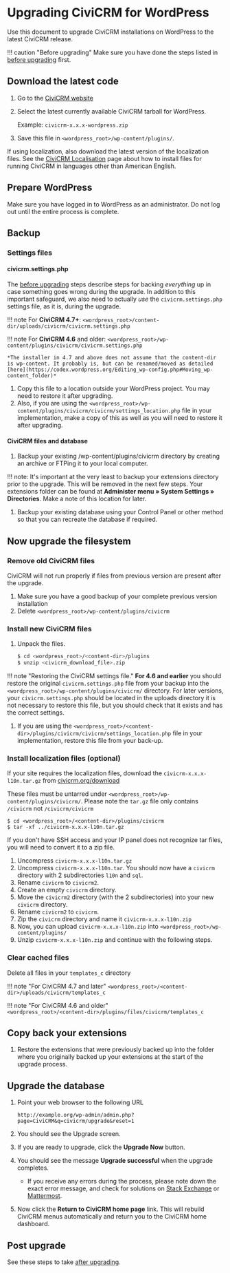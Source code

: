 # Upgrading CiviCRM for WordPress

Use this document to upgrade CiviCRM installations on WordPress to the latest CiviCRM release.

!!! caution "Before upgrading"
    Make sure you have done the steps listed in [before upgrading](index.md#before-upgrading) first.

## Download the latest code

1. Go to the [CiviCRM website](https://civicrm.org/download)
1. Select the latest currently available CiviCRM tarball for WordPress.

    Example: `civicrm-x.x.x-wordpress.zip`
   
1. Save this file in `<wordpress_root>/wp-content/plugins/`.

If using localization, also download the latest version of the localization files. See the [CiviCRM Localisation](https://wiki.civicrm.org/confluence/display/CRMDOC/i18n+Administrator%27s+Guide%3A+Using+CiviCRM+in+your+own+language) page about how to install files for running CiviCRM in languages other than American English.


## Prepare WordPress

Make sure you have logged in to WordPress as an administrator. Do not log out until the entire process is complete.

## Backup
### Settings files
#### civicrm.settings.php

The [before upgrading](index.md#before-upgrading) steps describe steps for backing _everything_ up in case something goes wrong during the upgrade. In addition to this important safeguard, we also need to actually _use_ the `civicrm.settings.php` settings file, as it is, during the upgrade.

!!! note For **CiviCRM 4.7+**:
    `<wordpress_root>/content-dir/uploads/civicrm/civicrm.settings.php`

!!! note For **CiviCRM 4.6** and older:	
    `<wordpress_root>/wp-content/plugins/civicrm/civicrm.settings.php`	

    *The installer in 4.7 and above does not assume that the content-dir is wp-content. It probably is, but can be renamed/moved as detailed [here](https://codex.wordpress.org/Editing_wp-config.php#Moving_wp-content_folder)*
   
1. Copy this file to a location outside your WordPress project. You may need to restore it after upgrading.
1. Also, if you are using the `<wordpress_root>/wp-content/plugins/civicrm/civicrm/settings_location.php` file in your implementation, make a copy of this as well as you will need to restore it after upgrading.

#### CiviCRM files and database
1. Backup your existing <wordpress>/wp-content/plugins/civicrm directory by creating an archive or FTPing it to your local computer.

!!! note: It's important at the very least to backup your extensions directory prior to the upgrade. This will be removed in the next few steps. Your extensions folder can be found at **Administer menu » System Settings » Directories**. Make a note of this location for later.

1. Backup your existing database using your Control Panel or other method so that you can recreate the database if required.

## Now upgrade the filesystem

### Remove old CiviCRM files

CiviCRM will not run properly if files from previous version are present after the upgrade.

1. Make sure you have a good backup of your complete previous version installation
1. Delete `<wordpress_root>/wp-content/plugins/civicrm`

### Install new CiviCRM files

1. Unpack the files.

    ```bash
    $ cd <wordpress_root>/<content-dir>/plugins
    $ unzip <civicrm_download_file>.zip
    ```

!!! note "Restoring the CiviCRM settings file."
    **For 4.6 and earlier** you should restore the original `civicrm.settings.php` file from your backup into the `<wordpress_root>/wp-content/plugins/civicrm/` directory. For later versions, your `civicrm.settings.php` should be located in the uploads directory it is not necessary to restore this file, but you should check that it exists and has the correct settings.

1. If you are using the `<wordpress_root>/<content-dir>/plugins/civicrm/civicrm/settings_location.php` file in your implementation, restore this file from your back-up.

### Install localization files (optional)

If your site requires the localization files, download the `civicrm-x.x.x-l10n.tar.gz` from [civicrm.org/download](https://civicrm.org/download)

These files must be untarred under `<wordpress_root>/wp-content/plugins/civicrm/`. Please note the `tar.gz` file only contains `/civicrm` not `/civicrm/civicrm`

```
$ cd <wordpress_root>/<content-dir>/plugins/civicrm
$ tar -xf ../civicrm-x.x.x-l10n.tar.gz
```

If you don't have SSH access and your IP panel does not recognize tar files, you will need to convert it to a zip file.

1. Uncompress `civicrm-x.x.x-l10n.tar.gz`
1. Uncompress `civicrm-x.x.x-l10n.tar`. You should now have a `civicrm` directory with 2 subdirectories `l10n` and `sql`.
1. Rename `civicrm` to `civicrm2`.
1. Create an empty `civicrm` directory.
1. Move the `civicrm2` directory (with the 2 subdirectories) into your new `civicrm` directory.
1. Rename `civicrm2` to `civicrm`.
1. Zip the `civicrm` directory and name it `civicrm-x.x.x-l10n.zip`
1. Now, you can upload `civicrm-x.x.x-l10n.zip` into `<wordpress_root>/wp-content/plugins/`
1. Unzip `civicrm-x.x.x-l10n.zip` and continue with the following steps.


### Clear cached files

Delete all files in your `templates_c` directory

!!! note "For CiviCRM 4.7 and later"
    `<wordpress_root>/<content-dir>/uploads/civicrm/templates_c`

!!! note "For CiviCRM 4.6 and older"	
    `<wordpress_root>/<content-dir>/plugins/files/civicrm/templates_c`
    
## Copy back your extensions
1. Restore the extensions that were previously backed up into the folder where you originally backed up your extensions at the start of the upgrade process.

## Upgrade the database

1. Point your web browser to the following URL

    ```
    http://example.org/wp-admin/admin.php?page=CiviCRM&q=civicrm/upgrade&reset=1
    ```

1. You should see the Upgrade screen.
1. If you are ready to upgrade, click the **Upgrade Now** button.
1. You should see the message **Upgrade successful** when the upgrade completes.
    * If you receive any errors during the process, please note down the exact error message, and check for solutions on [Stack Exchange](https://civicrm.stackexchange.com/) or [Mattermost](https://chat.civicrm.org).
   
1. Now click the **Return to CiviCRM home page** link. This will rebuild CiviCRM menus automatically and return you to the CiviCRM home dashboard.


## Post upgrade

See these steps to take [after upgrading](index.md#after-upgrading).
